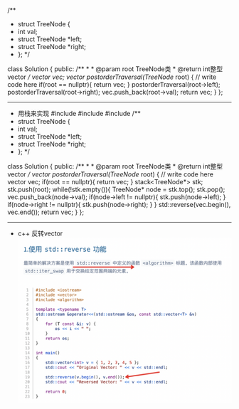 /**
 * struct TreeNode {
 *	int val;
 *	struct TreeNode *left;
 *	struct TreeNode *right;
 * };
 */

class Solution {
public:
    /**
     * 
     * @param root TreeNode类 
     * @return int整型vector
     */
    vector<int> vec;
    vector<int> postorderTraversal(TreeNode* root) {
        // write code here
        if(root == nullptr){
            return vec;
        }
        postorderTraversal(root->left);
        postorderTraversal(root->right);
        vec.push_back(root->val);
        return vec;
    }
};

--------
* 用栈来实现
#include <algorithm>
#include <stack>
#include <vector>
/**
 * struct TreeNode {
 *	int val;
 *	struct TreeNode *left;
 *	struct TreeNode *right;
 * };
 */

class Solution {
public:
    /**
     * 
     * @param root TreeNode类 
     * @return int整型vector
     */
    vector<int> postorderTraversal(TreeNode* root) {
        // write code here
        vector<int> vec;
        if(root == nullptr){
            return vec;
        }
        stack<TreeNode*> stk;
        stk.push(root);
        while(!stk.empty()){
            TreeNode* node = stk.top();
            stk.pop();
            vec.push_back(node->val);
            if(node->left != nullptr){
                stk.push(node->left);
            }
            if(node->right != nullptr){
                stk.push(node->right);
            }
        }
        std::reverse(vec.begin(), vec.end());
        return vec;
    }
};

---------
* c++ 反转vector
![Alt text](image-3.png)